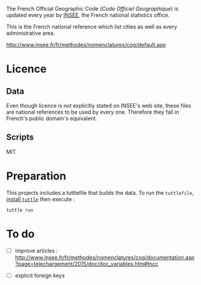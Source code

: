 
The French Official Geographic Code (*Code Officiel Geographique*) is updated every year by [INSEE](http://www.insee.fr/), 
the French national statistics office. 

This is the French national reference which list cities as well as every administrative area.

http://www.insee.fr/fr/methodes/nomenclatures/cog/default.asp

# Licence

## Data
Even though licence is not explicitly stated on INSEE's web site, these files are national references to be used by every one. Therefore they fall 
in French's public domain's equivalent.


## Scripts
MIT

# Preparation

This projects includes a tuttlefile that builds the data. To run the `tuttlefile`, [install `tuttle`](https://github.com/abonnasseau/tuttle) then execute :

	tuttle run

# To do

- [ ] improve articles : http://www.insee.fr/fr/methodes/nomenclatures/cog/documentation.asp?page=telechargement/2015/doc/doc_variables.htm#tncc
- [ ] explicit foreign keys

